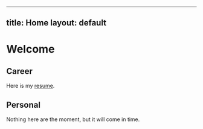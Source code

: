 
---
title: Home
layout: default
---

# Welcome

## Career

Here is my [resume](resume.html).

## Personal

Nothing here are the moment, but it will come in time.